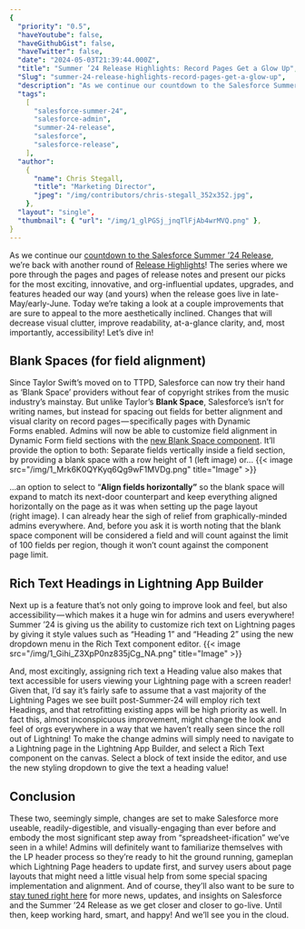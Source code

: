 ```yaml
---
{
  "priority": "0.5",
  "haveYoutube": false,
  "haveGithubGist": false,
  "haveTwitter": false,
  "date": "2024-05-03T21:39:44.000Z",
  "title": "Summer ’24 Release Highlights: Record Pages Get a Glow Up",
  "Slug": "summer-24-release-highlights-record-pages-get-a-glow-up",
  "description": "As we continue our countdown to the Salesforce Summer ’24 Release, we’re back with another round of Release Highlights!",
  "tags":
    [
      "salesforce-summer-24",
      "salesforce-admin",
      "summer-24-release",
      "salesforce",
      "salesforce-release",
    ],
  "author":
    {
      "name": Chris Stegall,
      "title": "Marketing Director",
      "jpeg": "/img/contributors/chris-stegall_352x352.jpg",
    },
  "layout": "single",
  "thumbnail": { "url": "/img/1_glPGSj_jnqTlFjAb4wrMVQ.png" },
}
---
```


As we continue our [countdown to the Salesforce Summer ’24 Release](https://cremedelacrm.com/post/summer-24-release-highlights-dates-you-don-t-want-to-miss/), we’re back with another round of [Release Highlights](https://cremedelacrm.com/)! The series where we pore through the pages and pages of release notes and present our picks for the most exciting, innovative, and org-influential updates, upgrades, and features headed our way (and yours) when the release goes live in late-May/early-June.
Today we’re taking a look at a couple improvements that are sure to appeal to the more aesthetically inclined. Changes that will decrease visual clutter, improve readability, at-a-glance clarity, and, most importantly, accessibility!
Let’s dive in!

## Blank Spaces (for field alignment)

Since Taylor Swift’s moved on to TTPD, Salesforce can now try their hand as ‘Blank Space’ providers without fear of copyright strikes from the music industry’s mainstay. But unlike Taylor’s **Blank Space**, Salesforce’s isn’t for writing names, but instead for spacing out fields for better alignment and visual clarity on record pages — specifically pages with Dynamic Forms enabled.
Admins will now be able to customize field alignment in Dynamic Form field sections with the [new Blank Space component](https://help.salesforce.com/s/articleView?id=release-notes.rn_lab_df_blank_space.htm&release=250&type=5). It’ll provide the option to both:
Separate fields vertically inside a field section, by providing a blank space with a row height of 1 (left image) or…
{{< image src="/img/1_Mrk6K0QYKyq6Qg9wF1MVDg.png" title="Image" >}}

…an option to select to “<strong>Align fields horizontally”</strong> so the blank space will expand to match its next-door counterpart and keep everything aligned horizontally on the page as it was when setting up the page layout (right image).
I can already hear the sigh of relief from graphically-minded admins everywhere. And, before you ask it is worth noting that the blank space component will be considered a field and will count against the limit of 100 fields per region, though it won’t count against the component page limit.

## Rich Text Headings in Lightning App Builder

Next up is a feature that’s not only going to improve look and feel, but also accessibility — which makes it a huge win for admins and users everywhere!
Summer ’24 is giving us the ability to customize rich text on Lightning pages by giving it style values such as “Heading 1” and “Heading 2” using the new dropdown menu in the Rich Text component editor.
{{< image src="/img/1_Gihi_Z3XpP0nz835jCg_NA.png" title="Image" >}}

And, most excitingly, assigning rich text a Heading value also makes that text accessible for users viewing your Lightning page with a screen reader! Given that, I’d say it’s fairly safe to assume that a vast majority of the Lightning Pages we see built post-Summer-24 will employ rich text Headings, and that retrofitting existing apps will be high priority as well.
In fact this, almost inconspicuous improvement, might change the look and feel of orgs everywhere in a way that we haven’t really seen since the roll out of Lightning!
To make the change admins will simply need to navigate to a Lightning page in the Lightning App Builder, and select a Rich Text component on the canvas. Select a block of text inside the editor, and use the new styling dropdown to give the text a heading value!

## Conclusion

These two, seemingly simple, changes are set to make Salesforce more useable, readily-digestible, and visually-engaging than ever before and embody the most significant step away from “spreadsheet-ification” we’ve seen in a while!
Admins will definitely want to familiarize themselves with the LP header process so they’re ready to hit the ground running, gameplan which Lightning Page headers to update first, and survey users about page layouts that might need a little visual help from some special spacing implementation and alignment.
And of course, they’ll also want to be sure to [stay tuned right here](https://cremedelacrm.com/) for more news, updates, and insights on Salesforce and the Summer ’24 Release as we get closer and closer to go-live.
Until then, keep working hard, smart, and happy! And we’ll see you in the cloud.
